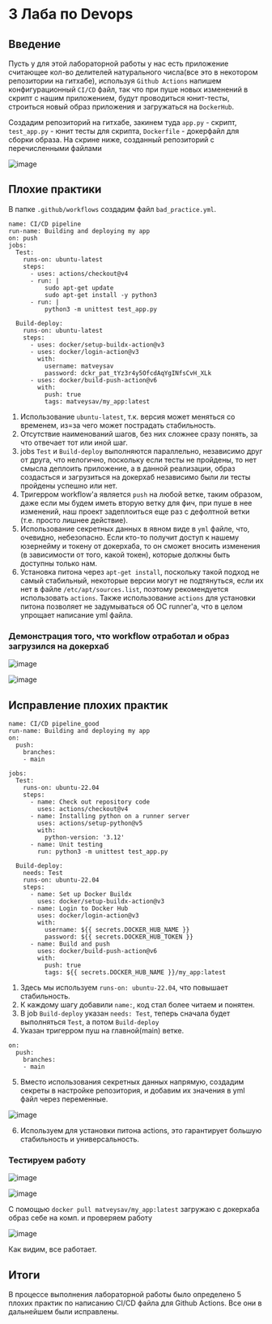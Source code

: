 # 3 Лаба по Devops

## Введение

Пусть у для этой лабораторной работы у нас есть приложение считающее кол-во делителей натурального числа(все это в некотором репозитории на гитхабе), используя `Github Actions` напишем конфигурационный `CI/CD` файл, так что при пуше новых изменений в скрипт с нашим приложением, будут проводиться юнит-тесты, строиться новый образ приложения и загружаться на `DockerHub`. 

Создадим репозиторий на гитхабе, закинем туда `app.py` - скрипт, `test_app.py` - юнит тесты для скрипта, `Dockerfile` - докерфайл для сборки образа. На скрине ниже, созданный репозиторий с перечисленными файлами

![image](https://github.com/user-attachments/assets/80ae51cb-7b91-4160-8c6f-24bc5a7f95a2)

## Плохие практики 

В папке `.github/workflows` создадим файл `bad_practice.yml`.

```
name: CI/CD pipeline
run-name: Building and deploying my app
on: push
jobs:
  Test:
    runs-on: ubuntu-latest
    steps:
      - uses: actions/checkout@v4
      - run: |
          sudo apt-get update
          sudo apt-get install -y python3
      - run: |
          python3 -m unittest test_app.py
          
  Build-deploy:
    runs-on: ubuntu-latest
    steps:
      - uses: docker/setup-buildx-action@v3
      - uses: docker/login-action@v3
        with:
          username: matveysav
          password: dckr_pat_tYz3r4y5OfcdAqYgINfsCvH_XLk
      - uses: docker/build-push-action@v6
        with:
          push: true
          tags: matveysav/my_app:latest
```

1. Использование `ubuntu-latest`, т.к. версия может меняться со временем, из=за чего может пострадать стабильность.
2. Отсутствие наименований шагов, без них сложнее сразу понять, за что отвечает тот или иной шаг. 
3. jobs `Test` и `Build-deploy` выполняются параллельно, независимо друг от друга, что нелогично, поскольку если тесты не пройдены, то нет смысла деплоить приложение, а в данной реализации, образ создасться и загрузиться на докерхаб независимо были ли тесты пройдены успешно или нет.
4. Тригерром workflow'а является `push` на любой ветке, таким образом, даже если мы будем иметь вторую ветку для фич, при пуше в нее изменений, наш проект задеплоиться еще раз с дефолтной ветки (т.е. просто лишнее действие).
5. Использование секретных данных в явном виде в `yml` файле, что, очевидно, небезопасно. Если кто-то получит доступ к нашему юзернейму и токену от докерхаба, то он сможет вносить изменения (в зависимости от того, какой токен), которые должны быть доступны только нам.
6. Установка питона через `apt-get install`, поскольку такой подход не самый стабильный, некоторые версии могут не подтянуться, если их нет в файле `/etc/apt/sources.list`, поэтому рекомендуется использовать `actions`. Также использование `actions` для установки питона позволяет не задумываться об ОС runner'a, что в целом упрощает написание yml файла.

### Демонстрация того, что workflow отработал и образ загрузился на докерхаб

![image](https://github.com/user-attachments/assets/395ab8bf-8d15-44c8-b3aa-0e27697d4ceb)

![image](https://github.com/user-attachments/assets/08a2805b-fb3b-41e1-9c9c-ef711f99febe)

## Исправление плохих практик

```
name: CI/CD pipeline_good
run-name: Building and deploying my app
on: 
  push:
    branches:
    - main
    
jobs:
  Test:
    runs-on: ubuntu-22.04
    steps:
      - name: Check out repository code 
        uses: actions/checkout@v4
      - name: Installing python on a runner server
        uses: actions/setup-python@v5
        with:
          python-version: '3.12'
      - name: Unit testing
        run: python3 -m unittest test_app.py
          
  Build-deploy:
    needs: Test
    runs-on: ubuntu-22.04
    steps:
      - name: Set up Docker Buildx
        uses: docker/setup-buildx-action@v3
      - name: Login to Docker Hub
        uses: docker/login-action@v3
        with:
          username: ${{ secrets.DOCKER_HUB_NAME }}
          password: ${{ secrets.DOCKER_HUB_TOKEN }}
      - name: Build and push
        uses: docker/build-push-action@v6
        with:
          push: true
          tags: ${{ secrets.DOCKER_HUB_NAME }}/my_app:latest
```

1. Здесь мы используем `runs-on: ubuntu-22.04`, что повышает стабильность.
2. К каждому шагу добавили `name:`, код стал более читаем и понятен.
3. В job `Build-deploy` указан `needs: Test`, теперь сначала будет выполняться `Test`, а потом `Build-deploy`
4. Указан тригерром пуш на главной(main) ветке.
```
on: 
  push:
    branches:
    - main
```
5. Вместо использования секретных данных напрямую, создадим секреты в настройке репозитория, и добавим их значения в yml файл через переменные.

![image](https://github.com/user-attachments/assets/4239e6a6-74a3-4265-8fe4-afb32e0cf753)

6. Используем для установки питона actions, это гарантирует большую стабильность и универсальность.

### Тестируем работу

![image](https://github.com/user-attachments/assets/240c4e29-f2b8-4424-9e30-9f466c22717b)

![image](https://github.com/user-attachments/assets/621e989f-94d0-444e-a088-d7d0c2c6f995)

С помощью `docker pull matveysav/my_app:latest` загружаю с докерхаба образ себе на комп. и проверяем работу

![image](https://github.com/user-attachments/assets/360b73e9-c125-4e68-acea-721459e964c8)

Как видим, все работает.

## Итоги

В процессе выполнения лабораторной работы было определено 5 плохих практик по написанию CI/CD файла для Github Actions. Все они в дальнейшем были исправлены.
